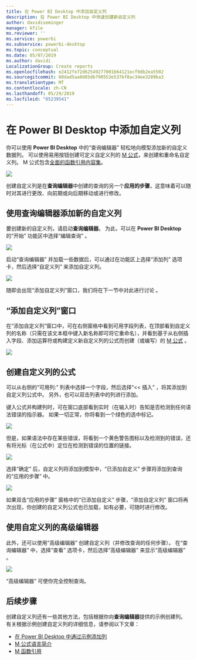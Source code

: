 ```yaml
---
title: 在 Power BI Desktop 中添加自定义列
description: 在 Power BI Desktop 中快速创建新自定义列
author: davidiseminger
manager: kfile
ms.reviewer: ''
ms.service: powerbi
ms.subservice: powerbi-desktop
ms.topic: conceptual
ms.date: 05/07/2019
ms.author: davidi
LocalizationGroup: Create reports
ms.openlocfilehash: e2412fe72d62549277001b64121ecf9db2ea5502
ms.sourcegitcommit: 60dad5aa0d85db790553e537bf8ac34ee3289ba3
ms.translationtype: MT
ms.contentlocale: zh-CN
ms.lasthandoff: 05/29/2019
ms.locfileid: "65239541"
---
```

# <a name="add-a-custom-column-in-power-bi-desktop"></a>在 Power BI Desktop 中添加自定义列
你可以使用 **Power BI Desktop** 中的“查询编辑器”  轻松地向模型添加新的自定义数据列。 可以使用易用按钮创建可定义自定义列的 [M 公式](https://msdn.microsoft.com/library/mt270235.aspx)，来创建和重命名自定义列。 M 公式包含[全面的函数引用内容集](https://msdn.microsoft.com/library/mt779182.aspx)。 

![](media/desktop-add-custom-column/add-custom-column_01.png)

创建自定义列是在**查询编辑器**中创建的查询的另一个**应用的步骤**，这意味着可以随时对其进行更改、向前期或向后期移动或进行修改。

## <a name="use-query-editor-to-add-a-new-custom-column"></a>使用查询编辑器添加新的自定义列
要创建新的自定义列，请启动**查询编辑器**。 为此，可以在 **Power BI Desktop** 的“开始”  功能区中选择“编辑查询”  。

![](media/desktop-add-custom-column/add-column-from-example_02.png)

启动“查询编辑器”  并加载一些数据后，可以通过在功能区上选择“添加列”  选项卡，然后选择“自定义列”  来添加自定义列。

![](media/desktop-add-custom-column/add-custom-column_02.png)

随即会出现“添加自定义列”窗口，我们将在下一节中对此进行讨论  。

## <a name="the-add-custom-column-window"></a>“添加自定义列”窗口
在“添加自定义列”窗口中，可在右侧窗格中看到可用字段列表，在顶部看到自定义列的名称（只需在该文本框中键入新名称即可将它重命名），并看到基于从右侧插入字段、添加运算符或构建定义新自定义列的公式而创建（或编写）的 [M 公式](https://msdn.microsoft.com/library/mt779182.aspx)   。 

![](media/desktop-add-custom-column/add-custom-column_03.png)

## <a name="create-formulas-for-your-custom-column"></a>创建自定义列的公式
可以从右侧的“可用列:”  列表中选择一个字段，然后选择“<< 插入”  ，将其添加到自定义列公式中。 另外，也可以双击列表中的列进行添加。

键入公式并构建列时，可在窗口底部看到实时（在输入时）告知是否检测到任何语法错误的指示器。 如果一切正常，你将看到一个绿色的选中标记。

![](media/desktop-add-custom-column/add-custom-column_04.png)

但是，如果语法中存在某些错误，将看到一个黄色警告图标以及检测到的错误，还有将光标（在公式中）定位在检测到错误的位置的链接。

![](media/desktop-add-custom-column/add-custom-column_05.png)

选择“确定”  后，自定义列将添加到模型中，“已添加自定义”  步骤将添加到查询的“应用的步骤”  中。

![](media/desktop-add-custom-column/add-custom-column_06.png)

如果双击“应用的步骤”  窗格中的“已添加自定义”  步骤，“添加自定义列”  窗口将再次出现，你创建的自定义列公式也已加载，如有必要，可随时进行修改。

## <a name="using-the-advanced-editor-for-custom-columns"></a>使用自定义列的高级编辑器
此外，还可以使用“高级编辑器”  创建自定义列（并修改查询的任何步骤）。 在“查询编辑器”  中，选择“查看”  选项卡，然后选择“高级编辑器”  来显示“高级编辑器”  。

![](media/desktop-add-custom-column/add-custom-column_07.png)

“高级编辑器”  可使你完全控制查询。

## <a name="next-steps"></a>后续步骤
创建自定义列还有一些其他方法，包括根据你向**查询编辑器**提供的示例创建列。 有关根据示例创建自定义列的详细信息，请参阅以下文章：

* [在 Power BI Desktop 中通过示例添加列](desktop-add-column-from-example.md)
* [M 公式语言简介](https://msdn.microsoft.com/library/mt270235.aspx)
* [M 函数引用](https://msdn.microsoft.com/library/mt779182.aspx)  

